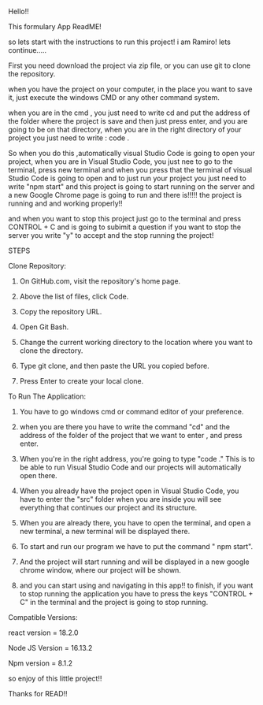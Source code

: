 Hello!!

This formulary App ReadME!

so lets start with the instructions to run this project! i am Ramiro! lets continue.....

First you need download the project via zip file, or you can use git to clone the repository.

when you have the project on your computer, in the place you want to save it, just execute the windows CMD or any other command system.

when you are in the cmd , you just need to write cd and put the address of the folder where the project is save and then just press enter, and you are going to be on that directory, when you are in the right directory of your project you just need to write : code .

So when you do this ,automatically visual Studio Code is going to open your project, when you are in Visual Studio Code, you just nee to go to the terminal, press new terminal and when you press that the terminal of visual Studio Code is going to open and to just run your project you just need to write "npm start" and this project is going to start running on the server and a new Google Chrome page is going to run and there is!!!!! the project is running and and working properly!!

and when you want to stop this project just go to the terminal and press CONTROL + C and is going to subimit a question if you want to stop the server you write "y" to accept and the stop running the project!



STEPS

Clone Repository:

1. On GitHub.com, visit the repository's home page.

2. Above the list of files, click Code.

3. Copy the repository URL.

4. Open Git Bash.

5. Change the current working directory to the location where you want to clone the directory.

6. Type git clone, and then paste the URL you copied before.

7. Press Enter to create your local clone.


To Run The Application:

1. You have to go windows cmd or command editor of your preference.

2. when you are there you have to write the command "cd" and the address of the folder of the project that we want to enter , and press enter.

3. When you're in the right address, you're going to type "code ." This is to be able to run Visual Studio Code and our projects will automatically open there.

4. When you already have the project open in Visual Studio Code, you have to enter the "src" folder when you are inside you will see everything that continues our project and its structure.

5. When you are already there, you have to open the terminal, and open a new terminal, a new terminal will be displayed there.

6. To start and run our program we have to put the command " npm start".

7. And the project will start running and will be displayed in a new google chrome window, where our project will be shown.

8. and you can start using and navigating in this app!!  to finish, if you want to stop running the application you have to press the keys "CONTROL + C" in the terminal and the project is going to stop running.



Compatible Versions:

react version = 18.2.0

Node JS Version = 16.13.2

Npm version = 8.1.2




so enjoy of this little project!!

Thanks for READ!!




